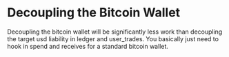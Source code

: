 # Decoupling the Bitcoin Wallet

Decoupling the bitcoin wallet will be significantly less work than decoupling the target usd liability in ledger and user_trades. You basically just need to hook in spend and receives for a standard bitcoin wallet.
